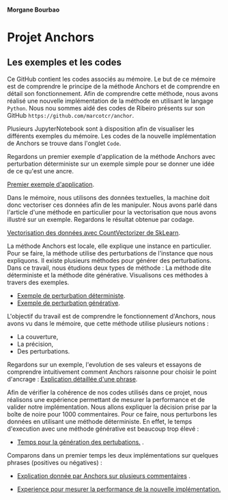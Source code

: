#### Morgane Bourbao 
# Projet Anchors                                                                                                                            
## Les exemples et les codes 


Ce GitHub contient les codes associés au mémoire. 
Le but de ce mémoire est de comprendre le principe de la méthode Anchors et de comprendre en détail son fonctionnement. Afin de comprendre cette méthode, nous avons réalisé une nouvelle implémentation de la méthode en utilisant le langage `Python`. Nous nou sommes aidé des codes de Ribeiro présents sur son GitHub `https://github.com/marcotcr/anchor`.

Plusieurs JupyterNotebook sont à disposition afin de visualiser les différents exemples du mémoire.
Les codes de la nouvelle implémentation de Anchors se trouve dans l'onglet `Code`.

Regardons un premier exemple d'application de la méthode Anchors avec perturbation déterministe sur un exemple simple pour se donner une idée de ce qu'est une ancre. 

[Premier exemple d'application](https://github.com/mbourbao/Code-Projet-Anchors/blob/main/Notebook/Application-sur-la-phrase-The-reception-have-been-generally-good.ipynb).

Dans le mémoire, nous utilisons des données textuelles, la machine doit donc vectoriser ces données afin de les manipuler. 
Nous avons parlé dans l'article d'une méthode en particulier pour la vectorisation que nous avons illustré sur un exemple. Regardons le résultat obtenue par codage.

[Vectorisation des données avec CountVectorizer de SkLearn](https://github.com/mbourbao/Code-Projet-Anchors/blob/main/Notebook/Vectorisation_Count_Vect.ipynb
).

La méthode Anchors est locale, elle explique une instance en particulier. Pour se faire, la méthode utilise des perturbations de l'instance que nous expliquons. Il existe plusieurs méthodes pour générer des perturbations. Dans ce travail, nous étudions deux types de méthode : La méthode dite déterministe et la méthode dite générative. Visualisons ces méthodes à travers des exemples. 

  - [Exemple de perturbation déterministe](https://github.com/mbourbao/Code-Projet-Anchors/blob/main/Notebook/Exemple%20perturbation%20d%C3%A9terministe.ipynb).
  - [Exemple de perturbation générative](https://github.com/mbourbao/Code-Projet-Anchors/blob/main/Notebook/Perturbation_Bert.ipynb).


L'objectif du travail est de comprendre le fonctionnement d'Anchors, nous avons vu dans le mémoire, que cette méthode utilise plusieurs notions : 
  - La couverture,
  - La précision, 
  - Des perturbations. 
 
Regardons sur un exemple, l'evolution de ses valeurs et essayons de comprendre intuitivement comment Anchors raisonne pour choisir le point d'ancrage :
[Explication détaillée d'une phrase](https://github.com/mbourbao/Code-Projet-Anchors/blob/main/Notebook/Explication-d%C3%A9taill%C3%A9.ipynb).



Afin de vérifier la cohérence de nos codes utilisés dans ce projet, nous réalisons une expérience permettant de mesurer la performance et de valider notre implémentation. 
Nous allons expliquer la décision prise par la boîte de noire pour 1000 commentaires. Pour ce faire, nous perturbons les données en utilisant une méthode déterministe. En effet, le temps d'execution avec une méthode générative est beaucoup trop élevé : 
-  [Temps pour la génération des pertubations.](https://github.com/mbourbao/Code-Projet-Anchors/blob/main/Notebook/Temps_Bert.ipynb) .

Comparons dans un premier temps les deux implémentations sur quelques phrases (positives ou négatives) : 

-  [Explication donnée par Anchors sur plusieurs commentaires](https://github.com/mbourbao/Code-Projet-Anchors/blob/main/Notebook/Application_sur_plusieurs_phrase.ipynb) .

-  [Experience pour mesurer la performance de la nouvelle implémentation.](https://github.com/mbourbao/Code-Projet-Anchors/blob/main/Notebook/Comparaison-performance.ipynb)

